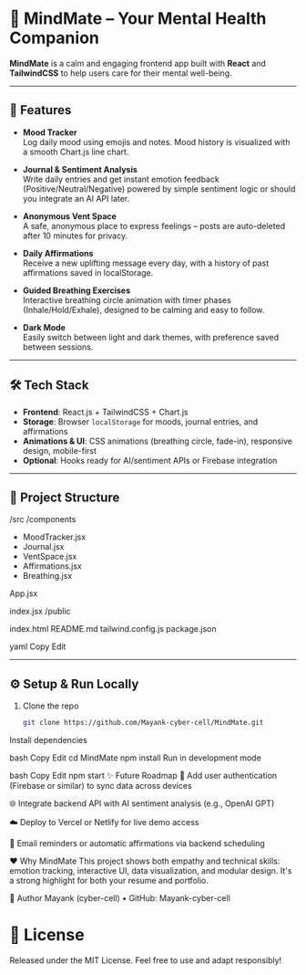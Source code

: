 # 🌿 MindMate – Your Mental Health Companion

**MindMate** is a calm and engaging frontend app built with **React** and **TailwindCSS** to help users care for their mental well-being.

---

## 🚀 Features

- **Mood Tracker**  
  Log daily mood using emojis and notes. Mood history is visualized with a smooth Chart.js line chart.

- **Journal & Sentiment Analysis**  
  Write daily entries and get instant emotion feedback (Positive/Neutral/Negative) powered by simple sentiment logic or should you integrate an AI API later.

- **Anonymous Vent Space**  
  A safe, anonymous place to express feelings – posts are auto-deleted after 10 minutes for privacy.

- **Daily Affirmations**  
  Receive a new uplifting message every day, with a history of past affirmations saved in localStorage.

- **Guided Breathing Exercises**  
  Interactive breathing circle animation with timer phases (Inhale/Hold/Exhale), designed to be calming and easy to follow.

- **Dark Mode**  
  Easily switch between light and dark themes, with preference saved between sessions.

---

## 🛠️ Tech Stack

- **Frontend**: React.js + TailwindCSS + Chart.js  
- **Storage**: Browser `localStorage` for moods, journal entries, and affirmations  
- **Animations & UI**: CSS animations (breathing circle, fade-in), responsive design, mobile-first  
- **Optional**: Hooks ready for AI/sentiment APIs or Firebase integration

---

## 📁 Project Structure

/src
/components
- MoodTracker.jsx
- Journal.jsx
- VentSpace.jsx
- Affirmations.jsx
- Breathing.jsx

App.jsx

index.jsx
/public

index.html
README.md
tailwind.config.js
package.json

yaml
Copy
Edit

---

## ⚙️ Setup & Run Locally

1. Clone the repo  
   ```bash
   git clone https://github.com/Mayank-cyber-cell/MindMate.git
Install dependencies

bash
Copy
Edit
cd MindMate
npm install
Run in development mode

bash
Copy
Edit
npm start
✨ Future Roadmap
🔐 Add user authentication (Firebase or similar) to sync data across devices

🌐 Integrate backend API with AI sentiment analysis (e.g., OpenAI GPT)

☁️ Deploy to Vercel or Netlify for live demo access

📩 Email reminders or automatic affirmations via backend scheduling

❤️ Why MindMate
This project shows both empathy and technical skills: emotion tracking, interactive UI, data visualization, and modular design. It's a strong highlight for both your resume and portfolio.

👤 Author
Mayank (cyber-cell) • GitHub: Mayank-cyber-cell

# 📄 License
Released under the MIT License. Feel free to use and adapt responsibly!
